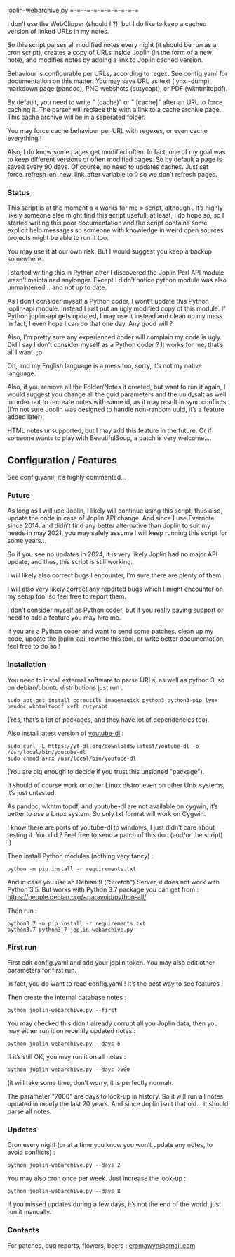 joplin-webarchive.py
=-=--=-=-=-=-=-=-=-=

I don’t use the WebClipper (should I ?), but I do like to keep a cached version of linked URLs in my notes.

So this script parses all modified notes every night (it should be run as a cron script), creates a copy 
of URLs inside Joplin (in the form of a new note), and modifies notes by adding a link to Joplin cached version.

Behaviour is configurable per URLs, according to regex. See config.yaml for documentation on this
matter. You may save URL as text (lynx -dump), markdown page (pandoc), PNG webshots (cutycapt), or 
PDF (wkhtmltopdf). 

By default, you need to write " (cache)" or " [cache]" after an URL to force caching it. The parser will
replace this with a link to a cache archive page. This cache archive will be in a seperated folder.

You may force cache behaviour per URL with regexes, or even cache everything ! 

Also, I do know some pages get modified often. In fact, one of my goal was to keep different versions of 
often modified pages. So by default a page is saved every 90 days. Of course, no need to updates caches. 
Just set force_refresh_on_new_link_after variable to 0 so we don’t refresh pages.

### Status

This script is at the moment a « works for me » script, although . It’s highly likely someone else might find 
this script usefull, at least, I do hope so, so I started writing this poor documentation and the script contains 
some explicit help messages so someone with knowledge in weird open sources projects might be able to run it too.

You may use it at our own risk. But I would suggest you keep a backup somewhere.

I started writing this in Python after I discovered the Joplin Perl API module wasn’t maintained anylonger.
Except I didn’t notice python module was also unmaintened... and not up to date.

As I don’t consider myself a Python coder, I wont’t update this Python joplin-api module. Instead I just 
put an ugly modified copy of this module. If Python joplin-api gets updated, I may use it instead and clean up 
my mess. In fact, I even hope I can do that one day. Any good will ?

Also, I’m pretty sure any experienced coder will complain my code is ugly. Did I say I don’t consider myself
as a Python coder ? It works for me, that’s all I want. ;p

Oh, and my English language is a mess too, sorry, it’s not my native language.

Also, if you remove all the Folder/Notes it created, but want to run it again, I would suggest you
change all the guid parameters and the uuid_salt as well in order not to recreate notes with same id, as it may 
result in sync conflicts. (I’m not sure Joplin was designed to handle non-random uuid, it’s a feature added later).

HTML notes unsupported, but I may add this feature in the future. Or if someone wants to play with BeautifulSoup,
a patch is very welcome....

## Configuration / Features

See config.yaml, it’s highly commented...

### Future

As long as I will use Joplin, I likely will continue using this script, thus also, update the code in case
of Joplin API change. And since I use Evernote since 2014, and didn’t find any better alternative than Joplin 
to suit my needs in may 2021, you may safely assume I will keep running this script for some years...

So if you see no updates in 2024, it is very likely Joplin had no major API update, and thus, this
script is still working.

I will likely also correct bugs I encounter, I’m sure there are plenty of them. 

I will also very likely correct any reported bugs which I might encounter on my setup too, so feel free to
report them.

I don’t consider myself as Python coder, but if you really paying support or need to add a feature you may hire me.

If you are a Python coder and want to send some patches, clean up my code, update the joplin-api, rewrite this 
tool, or write better documentation, feel free to do so !

### Installation

You need to install external software to parse URLs, as well as python 3, so on debian/ubuntu distributions 
just run :
```
sudo apt-get install coreutils imagemagick python3 python3-pip lynx pandoc wkhtmltopdf xvfb cutycapt
```
(Yes, that’s a lot of packages, and they have lot of dependencies too).

Also install latest version of [youtube-dl](http://ytdl-org.github.io/youtube-dl/download.html) :
```
sudo curl -L https://yt-dl.org/downloads/latest/youtube-dl -o /usr/local/bin/youtube-dl
sudo chmod a+rx /usr/local/bin/youtube-dl
```
(You are big enough to decide if you trust this unsigned "package").

It should of course work on other Linux distro, even on other Unix systems, it’s just untested.

As pandoc, wkhtmltopdf, and youtube-dl are not available on cygwin, it’s better to use a Linux system.
So only txt format will work on Cygwin. 

I know there are ports of youtube-dl to windows, I just didn’t care about testing it. 
You did ? Feel free to send a patch of this doc  (and/or the script) :) 

Then install Python modules (nothing very fancy) :
```
python -m pip install -r requirements.txt
```

And in case you use an Debian 9 ("Stretch") Server, it does not work with Python 3.5. But works with 
Python 3.7 package you can get from : https://people.debian.org/~paravoid/python-all/

Then run :
```
python3.7 -m pip install -r requirements.txt
python3.7 python3.7 joplin-webarchive.py
```

### First run

First edit config.yaml and add your joplin token. You may also edit other parameters for first run. 

In fact, you do want to read config.yaml ! It’s the best way to see features !

Then create the internal database notes :
```
python joplin-webarchive.py --first
```

You may checked this didn’t already corrupt all you Joplin data, then you may either run it on recently updated notes :
```
python joplin-webarchive.py --days 5
```

If it’s still OK, you may run it on all notes :
```
python joplin-webarchive.py --days 7000
```
(it will take some time, don’t worry, it is perfectly normal).

The parameter "7000" are days to look-up in history. So it will run all notes updated in nearly the last 20 years. 
And since Joplin isn’t that old... it should parse all notes.

### Updates

Cron every night (or at a time you know you won’t update any notes, to avoid conflicts) :
```
python joplin-webarchive.py --days 2
```

You may also cron once per week. Just increase the look-up :
```
python joplin-webarchive.py --days 8
```

If you missed updates during a few days, it’s not the end of the world, just run it manually.


### Contacts

For patches, bug reports, flowers, beers : eromawyn@gmail.com

